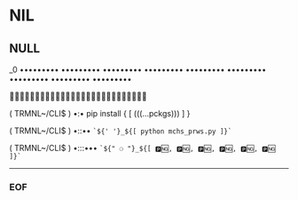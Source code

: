 # NIL

## NULL

_0 ••••••••• ••••••••• ••••••••• ••••••••• ••••••••• ••••••••• ••••••••• ••••••••• •••••••••

🍎🍎🍎🥝🥝🥝💙💙💙🍎🍎🍎🥝🥝🥝💙💙💙🍎🍎🍎🥝🥝🥝💙💙💙

( TRMNL~/CLI$ ) •:• pip install { [ (((...pckgs))) ] }

( TRMNL~/CLI$ ) •::•• `` `${' '}_${[ python mchs_prws.py ]}` ``

( TRMNL~/CLI$ ) •:::••• `` `${" ⚆ "}_${[ 🅿️🆖, 🅿️🆖, 🅿️🆖, 🅿️🆖, 🅿️🆖, 🅿️🆖 ]}` ``

---------------------------------------------------------------------

### EOF
